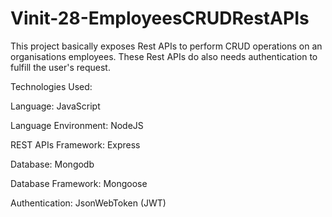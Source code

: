 # Vinit-28-EmployeesCRUDRestAPIs
This project basically exposes Rest APIs to perform CRUD operations on an organisations employees. These Rest APIs do also needs authentication to fulfill the user's request.

Technologies Used:

Language: JavaScript

Language Environment: NodeJS

REST APIs Framework: Express

Database: Mongodb

Database Framework: Mongoose

Authentication: JsonWebToken (JWT)
